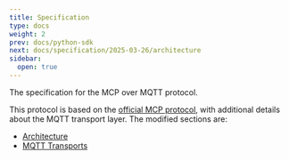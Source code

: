 ```yaml
---
title: Specification
type: docs
weight: 2
prev: docs/python-sdk
next: docs/specification/2025-03-26/architecture
sidebar:
  open: true
---
```


The specification for the MCP over MQTT protocol.

This protocol is based on the [official MCP protocol](https://spec.modelcontextprotocol.io/specification/2025-03-26/), with additional details about the MQTT transport layer. The modified sections are:

- [Architecture](/docs/specification/2025-03-26/architecture/)
- [MQTT Transports](/docs/specification/2025-03-26/basic/mqtt_transport/)
